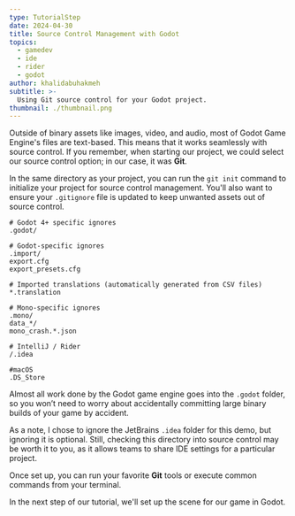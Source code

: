 ```yaml
---
type: TutorialStep
date: 2024-04-30
title: Source Control Management with Godot
topics:
  - gamedev
  - ide
  - rider
  - godot
author: khalidabuhakmeh
subtitle: >-
  Using Git source control for your Godot project.
thumbnail: ./thumbnail.png
---
```


Outside of binary assets like images, video, and audio, most of Godot Game Engine's files are text-based. This means that it works seamlessly with source control. If you remember, when starting our project, we could select our source control option; in our case, it was **Git**.

In the same directory as your project, you can run the `git init` command to initialize your project for source control management. You'll also want to ensure your `.gitignore` file is updated to keep unwanted assets out of source control.

```text
# Godot 4+ specific ignores
.godot/

# Godot-specific ignores
.import/
export.cfg
export_presets.cfg

# Imported translations (automatically generated from CSV files)
*.translation

# Mono-specific ignores
.mono/
data_*/
mono_crash.*.json

# IntelliJ / Rider
/.idea

#macOS
.DS_Store
```

Almost all work done by the Godot game engine goes into the `.godot` folder, so you won’t need to worry about accidentally committing large binary builds of your game by accident.

As a note, I chose to ignore the JetBrains `.idea` folder for this demo, but ignoring it is optional. Still, checking this directory into source control may be worth it to you, as it allows teams to share IDE settings for a particular project.

Once set up, you can run your favorite **Git** tools or execute common commands from your terminal.

In the next step of our tutorial, we'll set up the scene for our game in Godot.
